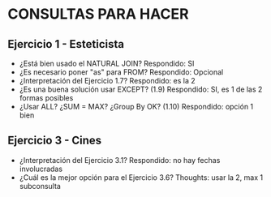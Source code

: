 # CONSULTAS PARA HACER

## Ejercicio 1 - Esteticista
- ¿Está bien usado el NATURAL JOIN? Respondido: SI
- ¿Es necesario poner "as" para FROM? Respondido: Opcional
- ¿Interpretación del Ejercicio 1.7? Respondido: es la 2
- ¿Es una buena solución usar EXCEPT? (1.9) Respondido: SI, es 1 de las 2 formas posibles
- ¿Usar ALL? ¿SUM = MAX? ¿Group By OK? (1.10) Respondido: opción 1 bien

## Ejercicio 3 - Cines
- ¿Interpretación del Ejercicio 3.1? Respondido: no hay fechas involucradas
- ¿Cuál es la mejor opción para el Ejercicio 3.6? Thoughts: usar la 2, max 1 subconsulta